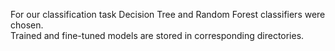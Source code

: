 For our classification task Decision Tree and Random Forest classifiers were chosen.  
Trained and fine-tuned models are stored in corresponding directories.

